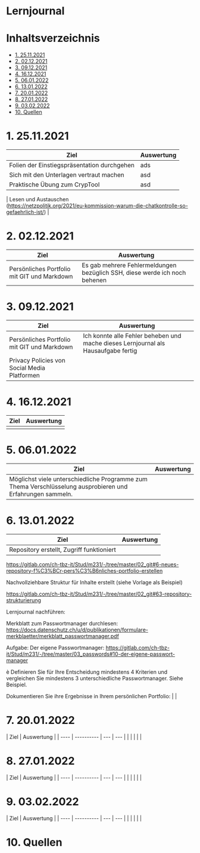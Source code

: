 # Lernjournal <!-- omit in toc -->

# Inhaltsverzeichnis <!-- omit in toc -->

- [1. 25.11.2021](#1-25112021)
- [2. 02.12.2021](#2-02122021)
- [3. 09.12.2021](#3-09122021)
- [4. 16.12.2021](#4-16122021)
- [5. 06.01.2022](#5-06012022)
- [6. 13.01.2022](#6-13012022)
- [7. 20.01.2022](#7-20012022)
- [8. 27.01.2022](#8-27012022)
- [9. 03.02.2022](#9-03022022)
- [10. Quellen](#10-quellen)

# 1. 25.11.2021

| Ziel                                        | Auswertung |
| ------------------------------------------- | ---------- |
| Folien der Einstiegspräsentation durchgehen | ads        |
| Sich mit den Unterlagen vertraut machen     | asd        |
| Praktische Übung zum CrypTool               | asd        |

| Lesen und Austauschen<br />(https://netzpolitik.org/2021/eu-kommission-warum-die-chatkontrolle-so-gefaehrlich-ist/) |

# 2. 02.12.2021

| Ziel                                        | Auswertung                                                                 |
| ------------------------------------------- | -------------------------------------------------------------------------- |
| Persönliches Portfolio mit GIT und Markdown | Es gab mehrere Fehlermeldungen bezüglich SSH, diese werde ich noch behenen |

# 3. 09.12.2021

| Ziel                                         | Auswertung                                                                         |
| -------------------------------------------- | ---------------------------------------------------------------------------------- |
| Persönliches Portfolio mit GIT und Markdown  | Ich konnte alle Fehler beheben und mache dieses Lernjournal als Hausaufgabe fertig |
| Privacy Policies von Social Media Platformen |                                                                                    |

# 4. 16.12.2021

| Ziel | Auswertung |
| ---- | ---------- |
|      |            |

# 5. 06.01.2022

| Ziel | Auswertung |
| ---- | ---------- |
| Möglichst viele unterschiedliche Programme zum Thema Verschlüsselung ausprobieren und Erfahrungen sammeln.     |            |

# 6. 13.01.2022

| Ziel | Auswertung |
| ---- | ---------- |
| Repository erstellt, Zugriff funktioniert
	

		
https://gitlab.com/ch-tbz-it/Stud/m231/-/tree/master/02_git#6-neues-repository-f%C3%BCr-pers%C3%B6nliches-portfolio-erstellen 
	
	
	
Nachvollziehbare Struktur für Inhalte erstellt (siehe Vorlage als Beispiel)
	

		
https://gitlab.com/ch-tbz-it/Stud/m231/-/tree/master/02_git#63-repository-strukturierung 
	
	
	
Lernjournal nachführen:
	
	
Merkblatt zum Passwortmanager durchlesen:
	https://docs.datenschutz.ch/u/d/publikationen/formulare-merkblaetter/merkblatt_passwortmanager.pdf
	
Aufgabe: Der eigene Passwortmanager:
	https://gitlab.com/ch-tbz-it/Stud/m231/-/tree/master/03_passwords#10-der-eigene-passwort-manager
	

		
è Definieren Sie für Ihre Entscheidung mindestens 4 Kriterien und vergleichen Sie mindestens 3 unterschiedliche Passwortmanager. Siehe Beispiel.
	
	
	
Dokumentieren Sie ihre Ergebnisse in Ihrem persönlichen Portfolio:     |            |

# 7. 20.01.2022

| Ziel | Auswertung |
| ---- | ---------- | --- | --- |
|      |            |     |     |

# 8. 27.01.2022

| Ziel | Auswertung |
| ---- | ---------- | --- | --- |
|      |            |     |     |

# 9. 03.02.2022

| Ziel | Auswertung |
| ---- | ---------- | --- | --- |
|      |            |     |     |

# 10. Quellen
